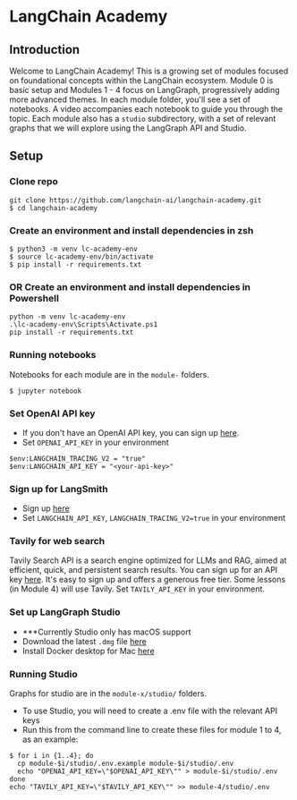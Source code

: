 # LangChain Academy 

## Introduction

Welcome to LangChain Academy! This is a growing set of modules focused on foundational concepts within the LangChain ecosystem. Module 0 is basic setup and Modules 1 - 4 focus on LangGraph, progressively adding more advanced themes. In each module folder, you'll see a set of notebooks. A video accompanies each notebook to guide you through the topic. Each module also has a `studio` subdirectory, with a set of relevant graphs that we will explore using the LangGraph API and Studio.

## Setup

### Clone repo
```
git clone https://github.com/langchain-ai/langchain-academy.git
$ cd langchain-academy
```

### Create an environment and install dependencies in zsh  
```
$ python3 -m venv lc-academy-env
$ source lc-academy-env/bin/activate
$ pip install -r requirements.txt
```
### OR Create an environment and install dependencies in Powershell  
```
python -m venv lc-academy-env
.\lc-academy-env\Scripts\Activate.ps1
pip install -r requirements.txt
```

### Running notebooks
Notebooks for each module are in the `module-` folders.
```
$ jupyter notebook
```

### Set OpenAI API key
* If you don't have an OpenAI API key, you can sign up [here](https://openai.com/index/openai-api/).
*  Set `OPENAI_API_KEY` in your environment 

```
$env:LANGCHAIN_TRACING_V2 = "true"
$env:LANGCHAIN_API_KEY = "<your-api-key>"
```

### Sign up for LangSmith

* Sign up [here](https://docs.smith.langchain.com/) 
*  Set `LANGCHAIN_API_KEY`, `LANGCHAIN_TRACING_V2=true` in your environment 

### Tavily for web search

Tavily Search API is a search engine optimized for LLMs and RAG, aimed at efficient, quick, and persistent search results. You can sign up for an API key [here](https://tavily.com/). It's easy to sign up and offers a generous free tier. Some lessons (in Module 4) will use Tavily. Set `TAVILY_API_KEY` in your environment.

### Set up LangGraph Studio

* ***Currently Studio only has macOS support
* Download the latest `.dmg` file [here](https://github.com/langchain-ai/langgraph-studio?tab=readme-ov-file#download)
* Install Docker desktop for Mac [here](https://docs.docker.com/engine/install/)

### Running Studio
Graphs for studio are in the `module-x/studio/` folders.

* To use Studio, you will need to create a .env file with the relevant API keys
* Run this from the command line to create these files for module 1 to 4, as an example:
```
$ for i in {1..4}; do
  cp module-$i/studio/.env.example module-$i/studio/.env
  echo "OPENAI_API_KEY=\"$OPENAI_API_KEY\"" > module-$i/studio/.env
done
echo "TAVILY_API_KEY=\"$TAVILY_API_KEY\"" >> module-4/studio/.env

```